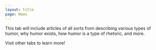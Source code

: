```yaml
---
layout: title
page: News
---
```


<p class="message">
  This tab will include articles of all sorts from describing various types of humor, why humor exists, how humor is a type of rhetoric, and more.
</p>

Visit other tabs to learn more!
